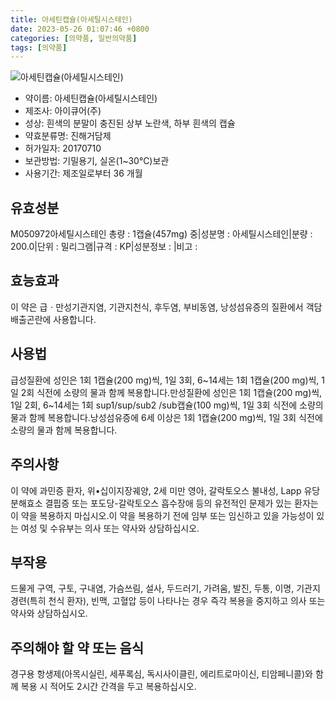 ```yaml
---
title: 아세틴캡슐(아세틸시스테인)
date: 2023-05-26 01:07:46 +0800
categories: [의약품, 일반의약품]
tags: [의약품]
---
```

![아세틴캡슐(아세틸시스테인)](https://nedrug.mfds.go.kr/pbp/cmn/itemImageDownload/150903241909900088)

- 약이름: 아세틴캡슐(아세틸시스테인)
- 제조사: 아이큐어(주)
- 성상: 흰색의 분말이 충진된 상부 노란색, 하부 흰색의 캡슐
- 약효분류명: 진해거담제
- 허가일자: 20170710
- 보관방법: 기밀용기, 실온(1~30℃)보관
- 사용기간: 제조일로부터 36 개월
## 유효성분
M050972아세틸시스테인
총량 : 1캡슐(457mg) 중|성분명 : 아세틸시스테인|분량 : 200.0|단위 : 밀리그램|규격 : KP|성분정보 : |비고 :
## 효능효과
이 약은 급ㆍ만성기관지염, 기관지천식, 후두염, 부비동염, 낭성섬유증의 질환에서 객담배출곤란에 사용합니다.
## 사용법
급성질환에 성인은 1회 1캡슐(200 mg)씩, 1일 3회, 6~14세는 1회 1캡슐(200 mg)씩, 1일 2회 식전에 소량의 물과 함께 복용합니다.만성질환에 성인은 1회 1캡슐(200 mg)씩, 1일 2회, 6~14세는 1회  sup1/sup/sub2 /sub캡슐(100 mg)씩, 1일 3회 식전에 소량의 물과 함께 복용합니다.낭성섬유증에 6세 이상은 1회 1캡슐(200 mg)씩, 1일 3회 식전에 소량의 물과 함께 복용합니다.
## 주의사항
이 약에 과민증 환자, 위•십이지장궤양, 2세 미만 영아, 갈락토오스 불내성, Lapp 유당분해효소 결핍증 또는 포도당-갈락토오스 흡수장애 등의 유전적인 문제가 있는 환자는 이 약을 복용하지 마십시오.이 약을 복용하기 전에 임부 또는 임신하고 있을 가능성이 있는 여성 및 수유부는 의사 또는 약사와 상담하십시오.
## 부작용
드물게 구역, 구토, 구내염, 가슴쓰림, 설사, 두드러기, 가려움, 발진, 두통, 이명, 기관지경련(특히 천식 환자), 빈맥, 고혈압 등이 나타나는 경우 즉각 복용을 중지하고 의사 또는 약사와 상담하십시오.
## 주의해야 할 약 또는 음식
경구용 항생제(아목시실린, 세푸록심, 독시사이클린, 에리트로마이신, 티암페니콜)와 함께 복용 시 적어도 2시간 간격을 두고 복용하십시오.
